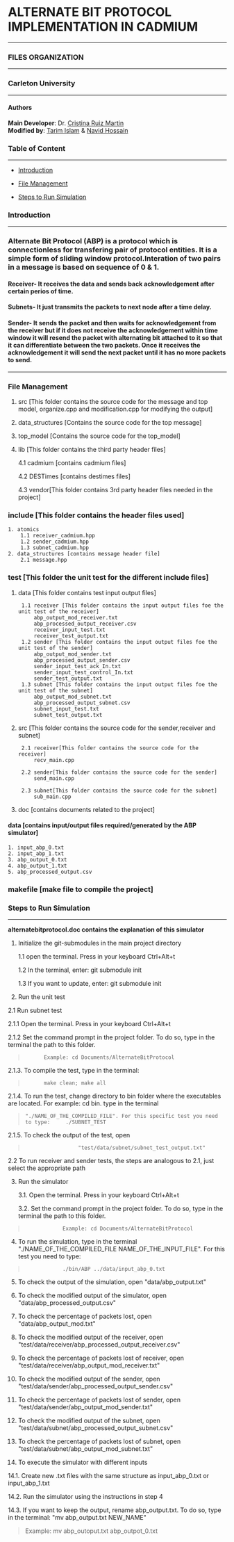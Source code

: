 # **ALTERNATE BIT PROTOCOL IMPLEMENTATION IN CADMIUM**
---
### FILES ORGANIZATION
---
### Carleton University
---
#### Authors

**Main Developer**: Dr. [Cristina Ruiz Martin](https://github.com/cruizm)<br>
**Modified by**: [Tarim Islam](https://github.com/tarimislam) & [Navid Hossain](https://github.com/navid-hossain)

### Table of Content
---
- [Introduction](#Introduction)

- [File Management](#File-Management)

- [Steps to Run Simulation](#Steps-To-Run-Simulation) 


### Introduction
---
### Alternate Bit Protocol (ABP) is a protocol which is connectionless for transfering pair of protocol entities. It is a simple form of sliding window protocol.Interation of two pairs in a message is based on sequence of 0 & 1. 
#### **Receiver**- It receives the data and sends back acknowledgement after certain perios of time.
#### **Subnets**- It just transmits the packets to next node after a time delay.
#### **Sender**-  It sends the packet and then waits for acknowledgement from the receiver but if it does not receive the acknowledgement within time window it will resend the packet with alternating bit attached to it so that it can differentiate between the two packets. Once it receives the acknowledgement it will send the next packet until it has no more packets to send.
---
### File Management

1. src [This folder contains the source code for the message and top model, organize.cpp and modification.cpp for modifying the output]

2. data_structures [Contains the source code for the top message]

3. top_model [Contains the source code for the top_model]

4. lib [This folder contains the third party header files]
   
   4.1 cadmium [contains cadmium files]
   
   4.2 DESTimes [contains destimes files]
   
   4.3 vendor[This folder contains 3rd party header files needed in the project]
   
   
### include [This folder contains the header files used]
	1. atomics
		1.1 receiver_cadmium.hpp
		1.2 sender_cadmium.hpp
		1.3 subnet_cadmium.hpp
	2. data_structures [contains message header file]
		2.1 message.hpp
		
### test [This folder the unit test for the different include files]
1. data [This folder contains test input output files]
		
		1.1 receiver [This folder contains the input output files foe the unit test of the receiver]
			abp_output_mod_receiver.txt
			abp_processed_output_receiver.csv
			receiver_input_test.txt
			receiver_test_output.txt
		1.2 sender [This folder contains the input output files foe the unit test of the sender]
			abp_output_mod_sender.txt
			abp_processed_output_sender.csv
			sender_input_test_ack_In.txt
			sender_input_test_control_In.txt
			sender_test_output.txt
		1.3 subnet [This folder contains the input output files foe the unit test of the subnet]
			abp_output_mod_subnet.txt
			abp_processed_output_subnet.csv
			subnet_input_test.txt
			subnet_test_output.txt
		
2. src [This folder contains the source code for the sender,receiver and subnet]
		
		2.1 receiver[This folder contains the source code for the receiver]
			recv_main.cpp
			
		2.2 sender[This folder contains the source code for the sender]
			send_main.cpp
			
		2.3 subnet[This folder contains the source code for the subnet]
			sub_main.cpp
			
3. doc [contains documents related to the project]

#### data [contains input/output files required/generated by the ABP simulator]
	1. input_abp_0.txt
	2. input_abp_1.txt
	3. abp_output_0.txt
	4. abp_output_1.txt
	5. abp_processed_output.csv
	
### makefile [make file to compile the project]
	
### Steps to Run Simulation
---
**alternatebitprotocol.doc contains the explanation of this simulator**
       
 
 1. Initialize the git-submodules in the main project directory
 
    1.1 open the terminal. Press in your keyboard       Ctrl+Alt+t
    
    1.2 In the terminal, enter:      git submodule init
    
    1.3 If you want to update, enter:        git submodule init
 
 2. Run the unit test
       
2.1  Run subnet test

 2.1.1 Open the terminal. Press in your keyboard Ctrl+Alt+t
 
 2.1.2 Set the command prompt in the project folder. To do so, type in the terminal the path to this folder.
>			Example: cd Documents/AlternateBitProtocol

 2.1.3. To compile the test, type in the terminal:
>			make clean; make all

 2.1.4. To run the test, change directory to bin folder where the executables are located. For example: cd bin. type in the terminal                        
>     "./NAME_OF_THE_COMPILED_FILE". For this specific test you need to type:     ./SUBNET_TEST

 2.1.5.  To check the output of the test, open               
>                      "test/data/subnet/subnet_test_output.txt"

2.2  To run receiver and sender tests, the steps are analogous to 2.1, just select the appropriate path

3. Run the simulator

   3.1. Open the terminal. Press in your keyboard Ctrl+Alt+t
   
   3.2. Set the command prompt in the project folder. To do so, type in the terminal the path to this folder.
>		          Example: cd Documents/AlternateBitProtocol

4. To run the simulation, type in the terminal "./NAME_OF_THE_COMPILED_FILE NAME_OF_THE_INPUT_FILE". For this test you need to type:
>	              ./bin/ABP ../data/input_abp_0.txt

5. To check the output of the simulation, open  "data/abp_output.txt"

6. To check the modified output of the simulator, open "data/abp_processed_output.csv"

7. To check the percentage of packets lost, open "data/abp_output_mod.txt"

8. To check the modified output of the receiver, open "test/data/receiver/abp_processed_output_receiver.csv"

9. To check the percentage of packets lost of receiver, open "test/data/receiver/abp_output_mod_receiver.txt"

10. To check the modified output of the sender, open "test/data/sender/abp_processed_output_sender.csv"

11. To check the percentage of packets lost of sender, open "test/data/sender/abp_output_mod_sender.txt"

12. To check the modified output of the subnet, open "test/data/subnet/abp_processed_output_subnet.csv"

13. To check the percentage of packets lost of subnet, open "test/data/subnet/abp_output_mod_subnet.txt"

14. To execute the simulator with different inputs

 14.1. Create new .txt files with the same structure as input_abp_0.txt or input_abp_1.txt
 
 14.2. Run the simulator using the instructions in step 4
 
 14.3. If you want to keep the output, rename abp_output.txt. To do so, type in the terminal: "mv abp_output.txt NEW_NAME"
  >    Example: mv abp_outoput.txt abp_outpot_0.txt
